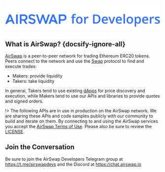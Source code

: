 ![AirSwap Developers](./assets/logo/AirSwap-Developers-Title.png)

## What is AirSwap? {docsify-ignore-all}

[AirSwap](https://airswap.io/) is a peer-to-peer network for trading Ethereum ERC20 tokens. Peers connect to the network and use the [Swap](https://swap.tech/whitepaper/) protocol to find and execute trades:

- Makers: provide liquidity
- Takers: take liquidity

In general, Takers tend to use existing [dApps](dapps/widget.md) for price discovery and execution, while Makers tend to use our APIs and libraries to provide quotes and signed orders.

!> The following APIs are in use in production on the AirSwap network. We are sharing these APIs and code samples publicly with our community to build and iterate on them. By connecting to and using the AirSwap services you accept the [AirSwap Terms of Use](https://swap.tech/airswap-terms-of-use.pdf). Please also be sure to review the [LICENSE](LICENSE.md).

## Join the Conversation

Be sure to join the AirSwap Developers Telegram group at https://t.me/airswapdevs and the Discord at https://chat.airswap.io

